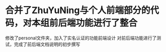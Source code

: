 # 合并了ZhuYuNing与个人前端部分的代码，对本组前后端功能进行了整合  
修改了personal文件夹，加入了实名认证的功能前端设计 
对前后端功能进行了测试，完成了前后端文档说明的初步撰写  
